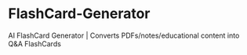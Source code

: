 # FlashCard-Generator
AI FlashCard Generator | Converts PDFs/notes/educational content into Q&amp;A FlashCards 
